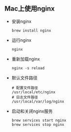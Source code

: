 ## Mac上使用nginx

- 安装nginx

  ```shell
  brew install nginx
  ```

- 运行nginx

  ```shell
  nginx
  ```

- 重新加载nginx

  ```shell
  nginx -s reload
  ```

- 默认文件路径

  ```shell
  # 配置文件路径
  /usr/local/etc/nginx
  # 日志文件路径
  /usr/local/var/log/nginx
  ```

- 启动和关闭nginx服务

  ```shell
  brew services start nginx
  brew services stop nginx
  ```

  